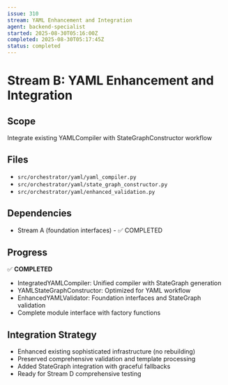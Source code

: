 ```yaml
---
issue: 310
stream: YAML Enhancement and Integration
agent: backend-specialist
started: 2025-08-30T05:16:00Z
completed: 2025-08-30T05:17:45Z
status: completed
---
```


# Stream B: YAML Enhancement and Integration

## Scope
Integrate existing YAMLCompiler with StateGraphConstructor workflow

## Files
- `src/orchestrator/yaml/yaml_compiler.py`
- `src/orchestrator/yaml/state_graph_constructor.py`
- `src/orchestrator/yaml/enhanced_validation.py`

## Dependencies
- Stream A (foundation interfaces) - ✅ COMPLETED

## Progress
✅ **COMPLETED**
- IntegratedYAMLCompiler: Unified compiler with StateGraph generation
- YAMLStateGraphConstructor: Optimized for YAML workflow
- EnhancedYAMLValidator: Foundation interfaces and StateGraph validation
- Complete module interface with factory functions

## Integration Strategy
- Enhanced existing sophisticated infrastructure (no rebuilding)
- Preserved comprehensive validation and template processing  
- Added StateGraph integration with graceful fallbacks
- Ready for Stream D comprehensive testing